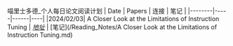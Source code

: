 喵里士多德_个人每日论文阅读计划
| Date | Papers | 连接 | 笔记 |
|--------|-----|------|----|
|2024/02/03| A Closer Look at the Limitations of Instruction Tuning | *[地址](https://arxiv.org/abs/2402.05119)* | [笔记](/Reading_Notes/A Closer Look at the Limitations of Instruction Tuning.md)


